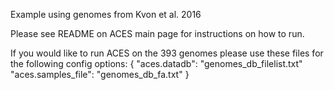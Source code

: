 Example using genomes from Kvon et al. 2016

Please see README on ACES main page for instructions on how to run.

If you would like to run ACES on the 393 genomes please use these files for the following config options:
{
  "aces.datadb": "genomes_db_filelist.txt"
  "aces.samples_file": "genomes_db_fa.txt"
}
